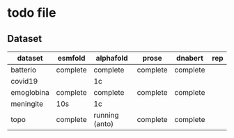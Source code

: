 # todo file

## Dataset

| dataset           | esmfold       | alphafold         | prose             | dnabert       | rep           |
|---------          |-----------    |-------            |-------            |-------------- |-------------- |
| batterio          | complete      | complete          | complete          | complete      |               |
| covid19           |               | 1c                |                   |               |               |
| emoglobina        | complete      | complete          | complete          | complete      |               |
| meningite         | 10s           | 1c                |                   |               |               |
| topo              | complete      | running (anto)    | complete          | complete      |               |
